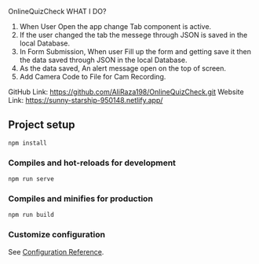 OnlineQuizCheck
WHAT I DO?
1) When User Open the app change Tab component is active.
2) If the user changed the tab the messege through JSON is saved in the local Database.
3) In Form Submission, When user Fill up the form and getting save it then the data saved through JSON in the local Database.
4) As the data saved, An alert message open on the top of screen.
5) Add Camera Code to File for Cam Recording.

GitHub Link: https://github.com/AliRaza198/OnlineQuizCheck.git
Website Link: https://sunny-starship-950148.netlify.app/








## Project setup
```
npm install
```

### Compiles and hot-reloads for development
```
npm run serve
```

### Compiles and minifies for production
```
npm run build
```

### Customize configuration
See [Configuration Reference](https://cli.vuejs.org/config/).

